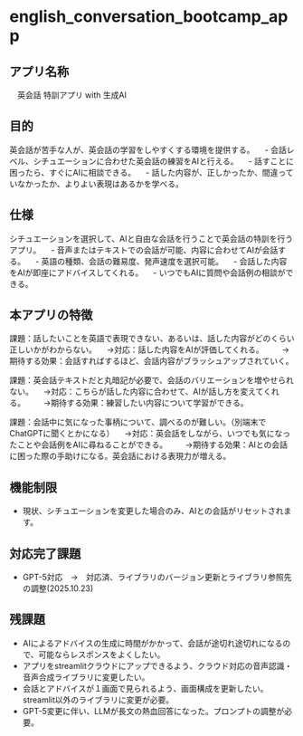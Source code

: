 # english_conversation_bootcamp_app

## アプリ名称

　英会話 特訓アプリ with 生成AI

## 目的

英会話が苦手な人が、英会話の学習をしやすくする環境を提供する。
　- 会話レベル、シチュエーションに合わせた英会話の練習をAIと行える。
　- 話すことに困ったら、すぐにAIに相談できる。
　- 話した内容が、正しかったか、間違っていなかったか、よりよい表現はあるかを学べる。

## 仕様

シチュエーションを選択して、AIと自由な会話を行うことで英会話の特訓を行うアプリ。
　- 音声またはテキストでの会話が可能、内容に合わせてAIが会話する。
　- 英語の種類、会話の難易度、発声速度を選択可能。
　- 会話した内容をAIが即座にアドバイスしてくれる。
　- いつでもAIに質問や会話例の相談ができる。

## 本アプリの特徴

課題：話したいことを英語で表現できない、あるいは、話した内容がどのくらい正しいかがわからない。
　→対応：話した内容をAIが評価してくれる。
　　→期待する効果：会話すればするほど、会話内容がブラッシュアップされていく。

課題：英会話テキストだと丸暗記が必要で、会話のバリエーションを増やせられない。
　→対応：こちらが話した内容に合わせて、AIが話し方を変えてくれる。
　　→期待する効果：練習したい内容について学習ができる。

課題：会話中に気になった事柄について、調べるのが難しい。（別端末でChatGPTに聞くとかになる）
　→対応：英会話をしながら、いつでも気になったことや会話例をAIに尋ねることができる。
　　→期待する効果：AIとの会話に困った際の手助けになる。英会話における表現力が増える。

## 機能制限

  - 現状、シチュエーションを変更した場合のみ、AIとの会話がリセットされます。


## 対応完了課題
  - GPT-5対応　→　対応済、ライブラリのバージョン更新とライブラリ参照先の調整(2025.10.23)

## 残課題

  - AIによるアドバイスの生成に時間がかかって、会話が途切れ途切れになるので、可能ならレスポンスをよくしたい。
  - アプリをstreamlitクラウドにアップできるよう、クラウド対応の音声認識・音声合成ライブラリに変更したい。
  - 会話とアドバイスが１画面で見られるよう、画面構成を更新したい。　streamlit以外のライブラリに変更が必要。
  - GPT-5変更に伴い、LLMが長文の熱血回答になった。プロンプトの調整が必要。
